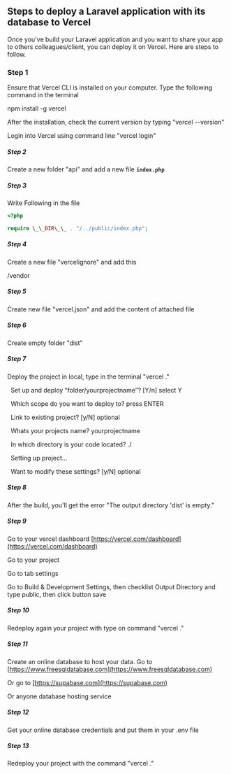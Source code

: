 
## Steps to deploy a Laravel application with its database to Vercel
Once you've build your Laravel application and you want to share your app to others colleagues/client, you can deploy it on Vercel. Here are steps to follow.

### **Step 1**

Ensure that Vercel CLI is installed on your computer. Type the following command in the terminal

npm install -g vercel



After the installation, check the current version by typing "vercel --version"



Login into Vercel using command line "vercel login"





##### **Step 2**

Create a new folder "api" and add a new file **`index.php`**



##### **Step 3**

Write Following in the file

``` php
<?php  

require \_\_DIR\_\_ . "/../public/index.php";
```



##### **Step 4**

Create a new file "vercelignore" and add this

/vendor



##### **Step 5**

Create new file "vercel.json" and add the content of attached file



##### **Step 6**

Create empty folder "dist"



##### **Step 7**

Deploy the project in local, type in the terminal "vercel ."





&nbsp;   Set up and deploy “folder/yourprojectname”? \[Y/n] select Y



&nbsp;   Which scope do you want to deploy to? press ENTER



&nbsp;   Link to existing project? \[y/N] optional



&nbsp;   Whats your projects name? yourprojectname



&nbsp;   In which directory is your code located? ./



&nbsp;   Setting up project…



&nbsp;   Want to modify these settings? \[y/N] optional



##### **Step 8**

After the build, you'll get the error "The output directory 'dist' is empty."



##### **Step 9**

Go to your vercel dashboard [https://vercel.com/dashboard](https://vercel.com/dashboard) 

Go to your project

Go to tab settings

Go to Build \& Development Settings, then checklist Output Directory and type public, then click button save



##### **Step 10**

Redeploy again your project with type on command "vercel ."





##### **Step 11**

Create an online database to host your data.
Go to [https://www.freesqldatabase.com](https://www.freesqldatabase.com)

Or go to [https://supabase.com](https://supabase.com)  

Or anyone database hosting service



##### **Step 12**

Get your online database credentials and put them in your .env file



##### **Step 13**

Redeploy your project with the command "vercel ."
